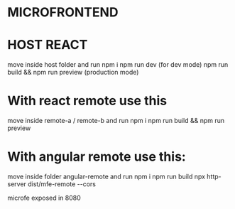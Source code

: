 # MICROFRONTEND

# HOST REACT

move inside host folder and run
npm i
npm run dev (for dev mode)
npm run build && npm run preview (production mode)

# With react remote use this

move inside remote-a / remote-b and run
npm i
npm run build && npm run preview

# With angular remote use this:

move inside folder angular-remote and run
npm i
npm run build
npx http-server dist/mfe-remote --cors

microfe exposed in 8080
